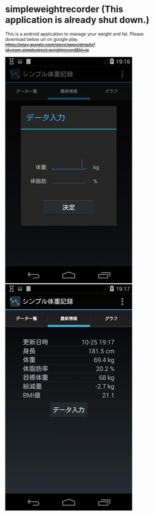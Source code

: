 # simpleweightrecorder (This application is already shut down.)
This is a android application to manage your weight and fat.
Please download below url on google play.
~~https://play.google.com/store/apps/details?id=com.simplestreet.weightrecord&hl=ja~~

![Sample1](https://github.com/simplestreet/simpleweightrecorder/blob/master/sample/SimpleWeightRecorder_1.gif)
![Sample2](https://github.com/simplestreet/simpleweightrecorder/blob/master/sample/SimpleWeightRecorder_2.gif)
